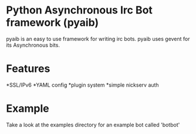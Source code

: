 Python Asynchronous Irc Bot framework (pyaib)
=============================================

pyaib is an easy to use framework for writing irc bots. pyaib uses gevent
for its Asynchronous bits.

Features
========
*SSL/IPv6
*YAML config
*plugin system
*simple nickserv auth

Example
========

Take a look at the examples directory for an example bot called 'botbot'
